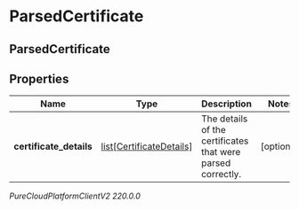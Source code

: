# ParsedCertificate

## ParsedCertificate

## Properties

|Name | Type | Description | Notes|
|------------ | ------------- | ------------- | -------------|
| **certificate_details** | [list[CertificateDetails]](CertificateDetails) | The details of the certificates that were parsed correctly. | [optional] |



_PureCloudPlatformClientV2 220.0.0_
